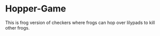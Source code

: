 # Hopper-Game
This is frog version of checkers where frogs can hop over lilypads to kill other frogs.
